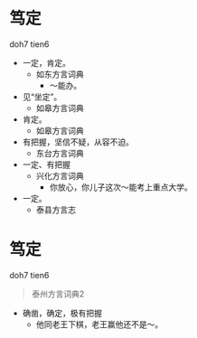 # 笃定
doh7 tien6
+ 一定，肯定。
  * 如东方言词典
    - ～能办。
+ 见“坐定”。
  * 如皋方言词典
+ 肯定。
  * 如皋方言词典
+ 有把握，坚信不疑，从容不迫。
  * 东台方言词典
+ 一定、有把握
  * 兴化方言词典
    - 你放心，你儿子这次～能考上重点大学。
+ 一定。
  * 泰县方言志


# 笃定
doh7 tien6
> 泰州方言词典2
- 确凿，确定，极有把握
  - 他同老王下棋，老王赢他还不是～。